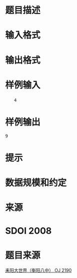 

# 题目描述



# 输入格式


<div class="content">

# 输出格式


<div class="content">

# 样例输入


<pre>　　4
</pre>

# 样例输出


<pre>9
</pre>

# 提示



# 数据规模和约定



# 来源


<div class="content">

# SDOI 2008


</div>

# 题目来源


<a href="http://www.lydsy.com/JudgeOnline/problem.php?id=2190">耒阳大世界（衡阳八中） OJ 2190</a>
